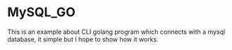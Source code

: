 # MySQL_GO
This is an example about CLI golang program which connects with a mysql database, it simple but I hope to show how it works. 
